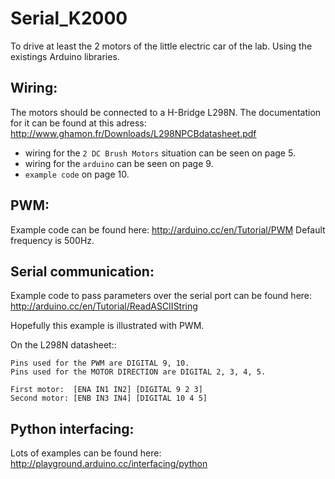 Serial_K2000
============

To drive at least the 2 motors of the little electric car of the lab.
Using the existings Arduino libraries.

Wiring:
-------
The motors should be connected to a H-Bridge L298N.
The documentation for it can be found at this adress:
http://www.ghamon.fr/Downloads/L298NPCBdatasheet.pdf

* wiring for the `` 2 DC Brush Motors `` situation can be seen on page 5.
* wiring for the `` arduino `` can be seen on page 9.
* `` example code `` on page 10. 

PWM:
----
Example code can be found here:
http://arduino.cc/en/Tutorial/PWM
Default frequency is 500Hz.

Serial communication:
-------------------
Example code to pass parameters over the serial port can be found here:
http://arduino.cc/en/Tutorial/ReadASCIIString

Hopefully this example is illustrated with PWM. 

On the L298N datasheet::

    Pins used for the PWM are DIGITAL 9, 10.
    Pins used for the MOTOR DIRECTION are DIGITAL 2, 3, 4, 5.
    
    First motor:  [ENA IN1 IN2] [DIGITAL 9 2 3]
    Second motor: [ENB IN3 IN4] [DIGITAL 10 4 5] 
    
Python interfacing:
------------------
Lots of examples can be found here:
http://playground.arduino.cc/interfacing/python

